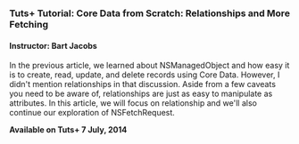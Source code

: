 ### Tuts+ Tutorial: Core Data from Scratch: Relationships and More Fetching

#### Instructor: Bart Jacobs

In the previous article, we learned about NSManagedObject and how easy it is to create, read, update, and delete records using Core Data. However, I didn't mention relationships in that discussion. Aside from a few caveats you need to be aware of, relationships are just as easy to manipulate as attributes. In this article, we will focus on relationship and we'll also continue our exploration of NSFetchRequest.

**Available on Tuts+ 7 July, 2014**
